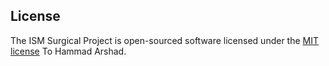 <p align="center"><a href="https://ism-surgicals1.000webhostapp.com/images/logo.png" width="400"></a></p>


## License

The ISM Surgical Project is open-sourced software licensed under the [MIT license](https://opensource.org/licenses/MIT) To Hammad Arshad.
